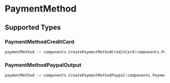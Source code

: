# PaymentMethod


## Supported Types

### PaymentMethodCreditCard

```go
paymentMethod := components.CreatePaymentMethodCreditCard(components.PaymentMethodCreditCard{/* values here */})
```

### PaymentMethodPaypalOutput

```go
paymentMethod := components.CreatePaymentMethodPaypal(components.PaymentMethodPaypalOutput{/* values here */})
```


